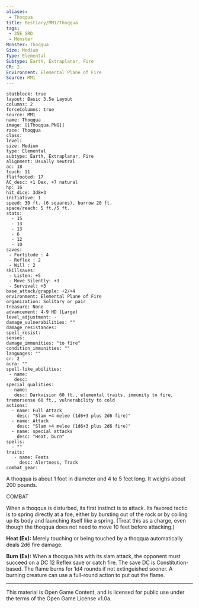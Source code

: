 ```yaml
---
aliases:
 - Thoqqua
title: Bestiary/MM1/Thoqqua
tags: 
 - 35E_SRD
 - Monster
Monster: Thoqqua
Size: Medium
Type: Elemental
Subtype: Earth, Extraplanar, Fire
CR: 2
Environnent: Elemental Plane of Fire
Source: MM1
---
```


```statblock
statblock: true
layout: Basic 3.5e Layout
columns: 2
forceColumns: true
source: MM1 
name: Thoqqua
image: [[Thoqqua.PNG]]
race: Thoqqua
class: 
level: 
size: Medium
type: Elemental
subtype: Earth, Extraplanar, Fire
alignment: Usually neutral
ac: 18
touch: 11
flatfooted: 17
AC_desc: +1 Dex, +7 natural
hp: 16
hit_dice: 3d8+3
initiative: 1
speed: 30 ft. (6 squares), burrow 20 ft.
space/reach: 5 ft./5 ft.
stats:
  - 15
  - 13
  - 13
  - 6
  - 12
  - 10
saves:
 - Fortitude : 4
 - Reflex : 2
 - Will : 2
skillsaves:
 - Listen: +5
 - Move Silently: +3
 - Survival: +3
base_attack/grapple: +2/+4
environment: Elemental Plane of Fire
organization: Solitary or pair
treasure: None
advancement: 4-9 HD (Large)
level_adjustment: -
damage_vulnerabilities: ""
damage_resistances: 
spell_resist: 
senses: 
damage_immunities: "to fire"
condition_immunities: ""
languages: ""
cr: 2
aura: ""
spell-like_abilities:
 - name: 
   desc: 
special_qualities:
 - name:
   desc: Darkvision 60 ft., elemental traits, immunity to fire, tremorsense 60 ft., vulnerability to cold
actions:
  - name: Full Attack
    desc: "Slam +4 melee (1d6+3 plus 2d6 fire)"
  - name: Attack
    desc: "Slam +4 melee (1d6+3 plus 2d6 fire)"
  - name: special attacks
    desc: "Heat, burn"
spells:
  - ""
traits:
   - name: Feats
     desc: Alertness, Track
combat_gear:  
```


A thoqqua is about 1 foot in diameter and 4 to 5 feet long. It weighs about 200 pounds.

COMBAT

When a thoqqua is disturbed, its first instinct is to attack. Its favored tactic is to spring directly at a foe, either by bursting out of the rock or by coiling up its body and launching itself like a spring. (Treat this as a charge, even though the thoqqua does not need to move 10 feet before attacking.)


**Heat (Ex):** Merely touching or being touched by a thoqqua automatically deals 2d6 fire damage.


**Burn (Ex):** When a thoqqua hits with its slam attack, the opponent must succeed on a DC 12 Reflex save or catch fire. The save DC is Constitution-based. The flame burns for 1d4 rounds if not extinguished sooner. A burning creature can use a full-round action to put out the flame.

---

This material is Open Game Content, and is licensed for public use under the terms of the Open Game License v1.0a.
